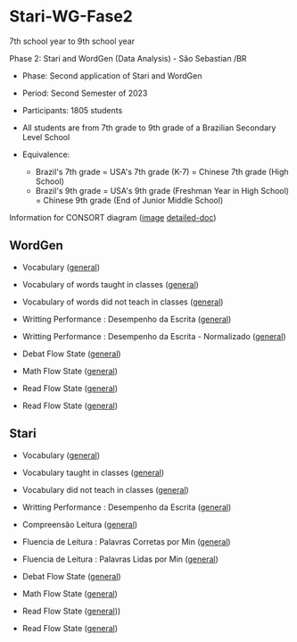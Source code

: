 # Stari-WG-Fase2


7th school year to 9th school year

Phase 2: Stari and WordGen (Data Analysis) - São Sebastian /BR

-   Phase: Second application of Stari and WordGen
-   Period: Second Semester of 2023 
-   Participants: 1805 students
-   All students are from 7th grade to 9th grade of a Brazilian Secondary Level School
-   Equivalence:

    - Brazil's 7th grade = USA's 7th grade (K-7) = Chinese 7th grade (High School)
    - Brazil's 9th grade = USA's 9th grade (Freshman Year in High School) = Chinese 9th grade (End of Junior Middle School)



Information for CONSORT diagram ([image](results/consortdiag.png) [detailed-doc](results/consortdiag.docx))


## WordGen


- Vocabulary ([general](results/aov-wordgen-vocab.md))
- Vocabulary of words taught in classes ([general](results/aov-wordgen-vocab.teach.md))
- Vocabulary of words did not teach in classes ([general](results/aov-wordgen-vocab.non.teach.md))

- Writting Performance : Desempenho da Escrita ([general](results/aov-wordgen-score.tde.md))
- Writting Performance : Desempenho da Escrita - Normalizado ([general](results/aov-wordgen-score.tde.norm.md))


- Debat Flow State ([general](results/aov-wordgen-flow.debat.md))

- Math Flow State ([general](results/aov-wordgen-flow.math.md))

- Read Flow State ([general](results/aov-wordgen-flow.read.md))

- Read Flow State ([general](results/aov-wordgen-flow.text.md))


## Stari

- Vocabulary ([general](results/aov-stari-vocab.md))
- Vocabulary taught in classes ([general](results/aov-stari-vocab.teach.md))
- Vocabulary did not teach in classes ([general](results/aov-stari-vocab.non.teach.md))

- Writting Performance : Desempenho da Escrita ([general](results/aov-stari-score.tde.md))

- Compreensão Leitura ([general](results/aov-stari-leitura.compreensao.md))

- Fluencia de Leitura : Palavras Corretas por Min ([general](results/aov-stari-TFL.corretas.per.min.md))

- Fluencia de Leitura : Palavras Lidas por Min ([general](results/aov-stari-TFL.lidas.per.min.md))

- Debat Flow State ([general](results/aov-stari-flow.debat.md))

- Math Flow State ([general](results/aov-stari-flow.math.md))

- Read Flow State ([general](results/aov-stari-flow.read.md)))

- Read Flow State ([general](results/aov-stari-flow.text.md))

